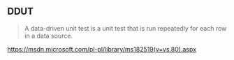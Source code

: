 ## DDUT

> A data-driven unit test is a unit test that is run repeatedly for each row in a data source.

https://msdn.microsoft.com/pl-pl/library/ms182519(v=vs.80).aspx
